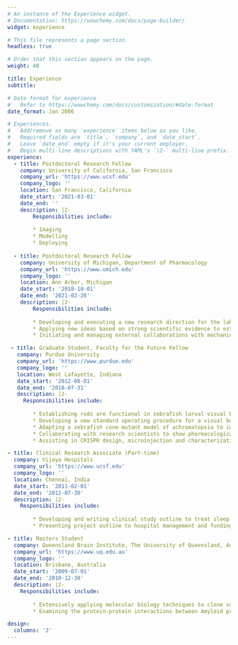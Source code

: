 ```yaml
---
# An instance of the Experience widget.
# Documentation: https://wowchemy.com/docs/page-builder/
widget: experience

# This file represents a page section.
headless: true

# Order that this section appears on the page.
weight: 40

title: Experience
subtitle:

# Date format for experience
#   Refer to https://wowchemy.com/docs/customization/#date-format
date_format: Jan 2006

# Experiences.
#   Add/remove as many `experience` items below as you like.
#   Required fields are `title`, `company`, and `date_start`.
#   Leave `date_end` empty if it's your current employer.
#   Begin multi-line descriptions with YAML's `|2-` multi-line prefix.
experience:
  - title: Postdoctoral Research Fellow
    company: University of California, San Francisco
    company_url: 'https://www.ucsf.edu'
    company_logo: ''
    location: San Francisco, California
    date_start: '2021-03-01'
    date_end: ''
    description: |2-
        Responsibilities include:
        
        * Imaging
        * Modelling
        * Deploying
        
  - title: Postdoctoral Research Fellow
    company: University of Michigan, Department of Pharmacology
    company_url: 'https://www.umich.edu'
    company_logo: ''
    location: Ann Arbor, Michigan
    date_start: '2018-10-01'
    date_end: '2021-02-28'
    description: |2- 
        Responsibilities include:
        
        * Developing and executing a new research direction for the lab and set up an in vitro cell-based model to study traumatic brain injury using hiPSCs
        * Applying new ideas based on strong scientific evidence to establish a strategy and analyzing mitochondrial dysfunction and calcium dynamics in this system
        * Initiating and managing external collaborations with mechanical engineers, scientists and clinicians to develop a novel device that delivers compressive forces

 - title: Graduate Student, Faculty for the Future Fellow
   company: Purdue University
   company_url: 'https://www.purdue.edu'
   company_logo: ''
   location: West Lafayette, Indiana
   date_start: '2012-08-01'
   date_end: '2018-07-31'
   description: |2-  
     Responsibilities include:
      
        * Establishing rods are functional in zebrafish larval visual behavior and defining scotopic parameters to drive only rod responses. Utilized this assay to manage, optimize and conduct high-throughput drug screening workflows in a pipeline project for retinal degeneration
        * Developing a new standard operating procedure for a visual behavior utilizing different zebrafish wildtype strains by applying statistical tools and effective collaboration with statisticians
        * Adapting a zebrafish cone mutant model of achromatopsia to investigate non-autonomous apoptosis in the retina. Developed and optimized testing protocols to probe the pharmacological effects of a naturally derived compound, on cell death in this model and performed mechanism of action research
        * Collaborating with research scientists to show pharmacological blockage (using Celastrol) of NADPH oxidases affects neurite outgrowth in bag cell neuronal cultures of Aplysia
        * Assisting in CRISPR design, microinjection and characterization of slc7a14 zebrafish mutants in collaboration with international scientists

- title: Clinical Research Associate (Part-time)
  company: Vijaya Hospitals
  company_url: 'https://www.ucsf.edu'
  company_logo: ''
  location: Chennai, India
  date_start: '2011-02-01'
  date_end: '2012-07-30'
  description: |2-  
    Responsibilities include:
      
        * Developing and writing clinical study outline to treat sleep apnea in stroke patients as a clinical intervention
        * Presenting project outline to hospital management and funding board

- title: Masters Student
  company: Queensland Brain Institute, The University of Queensland, Australia
  company_url: 'https://www.uq.edu.au'
  company_logo: ''
  location: Brisbane, Australia
  date_start: '2009-07-01'
  date_end: '2010-12-30'
  description: |2-
    Responsibilities include:
      
        * Extensively applying molecular biology techniques to clone various mutants of the pan-neurotrophin receptor p75NTR protein and identifying the motif involved in proteolytic processing
        * Examining the protein-protein interactions between Amyloid protein precursor and p75NTR in Alzheimer’s disease

design:
  columns: '2'
---
```

